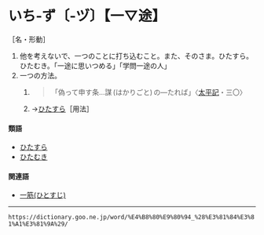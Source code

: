 # いち‐ず〔‐ヅ〕【一▽途】

［名・形動］

1. 他を考えないで、一つのことに打ち込むこと。また、そのさま。ひたすら。ひたむき。「一途に思いつめる」「学問一途の人」
2. 一つの方法。
    1. >「偽って申す条…謀 (はかりごと) の―たれば」〈[太平記](https://dictionary.goo.ne.jp/word/%E5%A4%AA%E5%B9%B3%E8%A8%98/#jn-134384)・三〇〉
    2. →[ひたすら](https://dictionary.goo.ne.jp/word/%E5%8F%AA%E7%AE%A1/#jn-185098)［用法］
        

#### 類語

-   [ひたすら](ひたすら（只管／一向）)
-   [ひたむき](ひたむき（直向き）)

#### 関連語

-   [一筋(ひとすじ)](https://dictionary.goo.ne.jp/word/%E4%B8%80%E7%AD%8B/#jn-186037)

---
`https://dictionary.goo.ne.jp/word/%E4%B8%80%E9%80%94_%28%E3%81%84%E3%81%A1%E3%81%9A%29/`